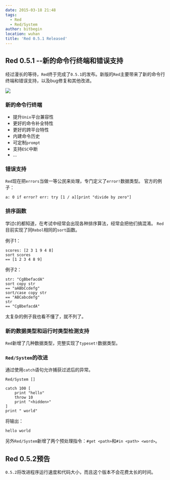 ```yaml
---
date: 2015-03-18 21:48
tags: 
  - Red
  - Red/System
author: bitbegin
location: wuhan
title: 'Red 0.5.1 Released'
---
```


## Red 0.5.1 --新的命令行终端和错误支持

经过漫长的等待，`Red`终于完成了`0.5.1`的发布。新版的`Red`主要带来了新的命令行终端和错误支持，以及bug修复和其他改进。

![](@assets/2015-03-18-red-051-released/respect.jpg)


### 新的命令行终端

* 提升`Unix`平台兼容性
* 更好的命令补全特性
* 更好的跨平台特性
* 内建命令历史
* 可定制`prompt`
* 支持`ESC`中断
* ...

### 错误支持

`Red`现在把`errors`当做一等公民来处理，专门定义了`error!`数据类型。
官方的例子：

    a: 0 if error? err: try [1 / a][print "divide by zero"]


### 排序函数

学过`C`的都知道，在考试中经常会出现各种排序算法，经常会把他们搞混淆。
`Red`目前实现了同`Rebol`相同的`sort`函数。

例子1：
    
    scores: [2 3 1 9 4 8]
    sort scores
    == [1 2 3 4 8 9]

例子2：

    str: "CgBbefacdA"
    sort copy str
    == "aABbCcdefg"
    sort/case copy str
    == "ABCabcdefg"
    str
    == "CgBbefacdA"

太复杂的例子我也看不懂了，就不列了。

### 新的数据类型和运行时类型检测支持

`Red`新增了几种数据类型，完整实现了`typeset!`数据类型。

### `Red/System`的改进

通过使用`catch`语句允许捕获过滤后的异常。


    Red/System []

    catch 100 [
        print "hello"
        throw 10
        print "<hidden>"
    ]
    print " world"

将输出：

    hello world

另外`Red/System`新增了两个预处理指令：`#get <path>`和`#in <path> <word>`。

## Red 0.5.2预告

`0.5.2`将改进程序运行速度和代码大小，而且这个版本不会花费太长的时间。